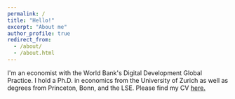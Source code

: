 ```yaml
---
permalink: /
title: "Hello!"
excerpt: "About me"
author_profile: true
redirect_from: 
  - /about/
  - /about.html
---
```


I'm an economist with the World Bank's Digital Development Global Practice. I hold a Ph.D. in economics from the University of Zurich as well as degrees from Princeton, Bonn, and the LSE. Please find my CV [here.](http://hanschristianboy.github.io/files/cv.pdf) 